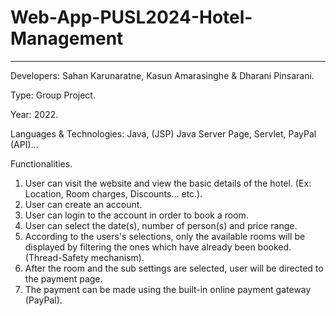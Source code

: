 # Web-App-PUSL2024-Hotel-Management
-----------------------------------

Developers: Sahan Karunaratne, Kasun Amarasinghe & Dharani Pinsarani.

Type: Group Project.

Year: 2022.

Languages & Technologies:
Java, (JSP) Java Server Page, Servlet, PayPal (API)...


Functionalities.

01. User can visit the website and view the basic details of the hotel. (Ex: Location, Room charges, Discounts... etc.).
02. User can create an account.
03. User can login to the account in order to book a room.
04. User can select the date(s), number of person(s) and price range.
05. According to the users's selections, only the available rooms will be displayed by filtering the ones which have already been booked. (Thread-Safety mechanism).
06. After the room and the sub settings are selected, user will be directed to the payment page.
07. The payment can be made using the built-in online payment gateway (PayPal).
